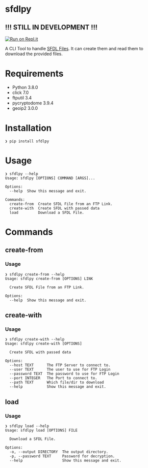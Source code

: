 # sfdlpy
## !!! STILL IN DEVELOPMENT !!!
[![Run on Repl.it](https://repl.it/badge/github/strflw/sfdlpy)](https://repl.it/github/strflw/sfdlpy)

A CLI Tool to handle [SFDL Files](https://sfdl.net/). It can create them and read them to download the provided files.

# Requirements

* Python 3.8.0
* click 7.0
* ftputil 3.4
* pycryptodome 3.9.4
* geoip2 3.0.0

# Installation

```
❯ pip install sfdlpy
```

# Usage

```
❯ sfdlpy --help
Usage: sfdlpy [OPTIONS] COMMAND [ARGS]...

Options:
  --help  Show this message and exit.

Commands:
  create-from  Create SFDL File from an FTP Link.
  create-with  Create SFDL with passed data
  load         Download a SFDL File.

```

# Commands

## create-from

### Usage

```
❯ sfdlpy create-from --help
Usage: sfdlpy create-from [OPTIONS] LINK

  Create SFDL File from an FTP Link.

Options:
  --help  Show this message and exit.
```


## create-with

### Usage

```
❯ sfdlpy create-with --help
Usage: sfdlpy create-with [OPTIONS]

  Create SFDL with passed data

Options:
  --host TEXT      The FTP Server to connect to.
  --user TEXT      The user to use for FTP Login
  --password TEXT  The password to use for FTP Login
  --port INTEGER   The Port to connect to.
  --path TEXT      Which file/dir to download
  --help           Show this message and exit.
```

## load

### Usage
```
❯ sfdlpy load --help
Usage: sfdlpy load [OPTIONS] FILE

  Download a SFDL File.

Options:
  -o, --output DIRECTORY  The output directory.
  -p, --password TEXT     Password for decryption.
  --help                  Show this message and exit.
```
